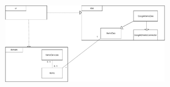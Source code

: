 ![Pakkausrakenne](https://github.com/silmish/ot-harjoitustyo/blob/master/dokumentointi/pakkausrakenne.png)

